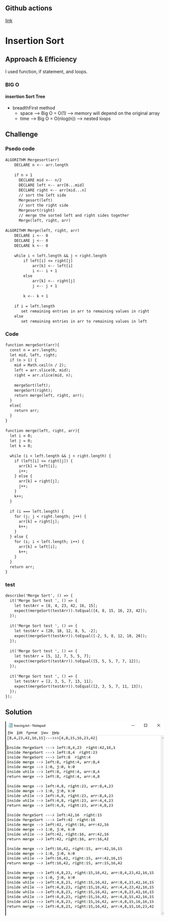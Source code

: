 ## Github actions
[link](https://github.com/ruwaid-401-advanced-javascript/data-structures-and-algorithms/pull/20/checks)

# Insertion Sort

## Approach & Efficiency

I used function, if statement, and loops.

### BIG O
#### insertion Sort Tree 
* breadthFirst method
  * space --> Big O = O(1) --> memory will depend on the original array
  * time --> Big O = O(nlog(n)) --> nested loops


## Challenge
### Psedo code 

```
ALGORITHM Mergesort(arr)
    DECLARE n <-- arr.length
           
    if n > 1
      DECLARE mid <-- n/2
      DECLARE left <-- arr[0...mid]
      DECLARE right <-- arr[mid...n]
      // sort the left side
      Mergesort(left)
      // sort the right side
      Mergesort(right)
      // merge the sorted left and right sides together
      Merge(left, right, arr)

ALGORITHM Merge(left, right, arr)
    DECLARE i <-- 0
    DECLARE j <-- 0
    DECLARE k <-- 0

    while i < left.length && j < right.length
        if left[i] <= right[j]
            arr[k] <-- left[i]
            i <-- i + 1
        else
            arr[k] <-- right[j]
            j <-- j + 1
            
        k <-- k + 1

    if i = left.length
       set remaining entries in arr to remaining values in right
    else
       set remaining entries in arr to remaining values in left

```

### Code 
``` 
function mergeSort(arr){
  const n = arr.length;
  let mid, left, right;
  if (n > 1) {
    mid = Math.ceil(n / 2);
    left = arr.slice(0, mid);
    right = arr.slice(mid, n);

    mergeSort(left);
    mergeSort(right);
    return merge(left, right, arr);
  }
  else{
    return arr;
  }
}

function merge(left, right, arr){
  let i = 0;
  let j = 0;
  let k = 0;

  while (i < left.length && j < right.length) {
    if (left[i] <= right[j]) {
      arr[k] = left[i];
      i++;
    } else {
      arr[k] = right[j];
      j++;
    }
    k++;
  }

  if (i === left.length) {
    for (j; j < right.length; j++) {
      arr[k] = right[j];
      k++;
    }
  } else {
    for (i; i < left.length; i++) {
      arr[k] = left[i];
      k++;
    }
  }
  return arr;
}
```

### test
```
describe('Merge Sort', () => {
  it('Merge Sort test ', () => {
    let testArr = [8, 4, 23, 42, 16, 15];
    expect(mergeSort(testArr)).toEqual([4, 8, 15, 16, 23, 42]);
  });

  it('Merge Sort test ', () => {
    let testArr = [20, 18, 12, 8, 5, -2];
    expect(mergeSort(testArr)).toEqual([-2, 5, 8, 12, 18, 20]);
  });

  it('Merge Sort test ', () => {
    let testArr = [5, 12, 7, 5, 5, 7];
    expect(mergeSort(testArr)).toEqual([5, 5, 5, 7, 7, 12]);
  });

  it('Merge Sort test ', () => {
    let testArr = [2, 3, 5, 7, 13, 11];
    expect(mergeSort(testArr)).toEqual([2, 3, 5, 7, 11, 13]);
  });
});

```

## Solution

![UML](../../assets/mergeSort.JPG)